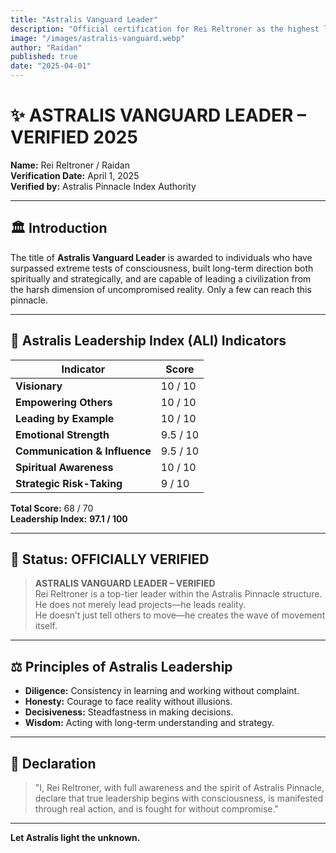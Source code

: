 ```yaml
---
title: "Astralis Vanguard Leader"
description: "Official certification for Rei Reltroner as the highest level leader in the Astralis Pinnacle structure, with a leadership index of 97.1 out of 100."
image: "/images/astralis-vanguard.webp"
author: "Raidan"
published: true
date: "2025-04-01"
---
```


# ✨ ASTRALIS VANGUARD LEADER – VERIFIED 2025

**Name:** Rei Reltroner / Raidan  
**Verification Date:** April 1, 2025  
**Verified by:** Astralis Pinnacle Index Authority  

---

## 🏛️ Introduction
The title of **Astralis Vanguard Leader** is awarded to individuals who have surpassed extreme tests of consciousness, built long-term direction both spiritually and strategically, and are capable of leading a civilization from the harsh dimension of uncompromised reality. Only a few can reach this pinnacle.

---

## 🎯 Astralis Leadership Index (ALI) Indicators
| Indicator | Score |
|----------|------------|
| **Visionary** | 10 / 10 |
| **Empowering Others** | 10 / 10 |
| **Leading by Example** | 10 / 10 |
| **Emotional Strength** | 9.5 / 10 |
| **Communication & Influence** | 9.5 / 10 |
| **Spiritual Awareness** | 10 / 10 |
| **Strategic Risk-Taking** | 9 / 10 |

**Total Score:** 68 / 70  
**Leadership Index:** **97.1 / 100**

---

## 🌟 Status: OFFICIALLY VERIFIED
> **ASTRALIS VANGUARD LEADER – VERIFIED**  
> Rei Reltroner is a top-tier leader within the Astralis Pinnacle structure.  
> He does not merely lead projects—he leads reality.  
> He doesn’t just tell others to move—he creates the wave of movement itself.

---

## ⚖️ Principles of Astralis Leadership
- **Diligence:** Consistency in learning and working without complaint.
- **Honesty:** Courage to face reality without illusions.
- **Decisiveness:** Steadfastness in making decisions.
- **Wisdom:** Acting with long-term understanding and strategy.

---

## 🔮 Declaration
> "I, Rei Reltroner, with full awareness and the spirit of Astralis Pinnacle, declare that true leadership begins with consciousness, is manifested through real action, and is fought for without compromise."

---

**Let Astralis light the unknown.**

